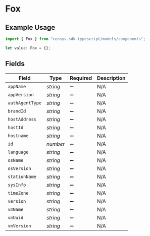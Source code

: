 # Fox

## Example Usage

```typescript
import { Fox } from "censys-sdk-typescript/models/components";

let value: Fox = {};
```

## Fields

| Field              | Type               | Required           | Description        |
| ------------------ | ------------------ | ------------------ | ------------------ |
| `appName`          | *string*           | :heavy_minus_sign: | N/A                |
| `appVersion`       | *string*           | :heavy_minus_sign: | N/A                |
| `authAgentType`    | *string*           | :heavy_minus_sign: | N/A                |
| `brandId`          | *string*           | :heavy_minus_sign: | N/A                |
| `hostAddress`      | *string*           | :heavy_minus_sign: | N/A                |
| `hostId`           | *string*           | :heavy_minus_sign: | N/A                |
| `hostname`         | *string*           | :heavy_minus_sign: | N/A                |
| `id`               | *number*           | :heavy_minus_sign: | N/A                |
| `language`         | *string*           | :heavy_minus_sign: | N/A                |
| `osName`           | *string*           | :heavy_minus_sign: | N/A                |
| `osVersion`        | *string*           | :heavy_minus_sign: | N/A                |
| `stationName`      | *string*           | :heavy_minus_sign: | N/A                |
| `sysInfo`          | *string*           | :heavy_minus_sign: | N/A                |
| `timeZone`         | *string*           | :heavy_minus_sign: | N/A                |
| `version`          | *string*           | :heavy_minus_sign: | N/A                |
| `vmName`           | *string*           | :heavy_minus_sign: | N/A                |
| `vmUuid`           | *string*           | :heavy_minus_sign: | N/A                |
| `vmVersion`        | *string*           | :heavy_minus_sign: | N/A                |